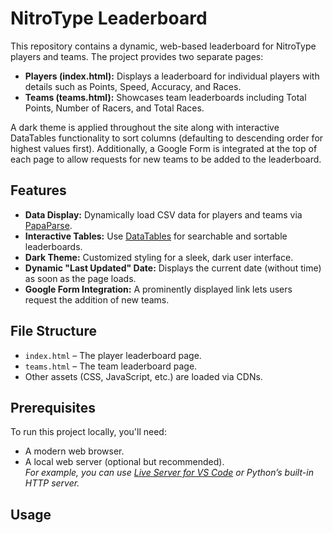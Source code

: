 # NitroType Leaderboard

This repository contains a dynamic, web-based leaderboard for NitroType players and teams. The project provides two separate pages:

- **Players (index.html):** Displays a leaderboard for individual players with details such as Points, Speed, Accuracy, and Races.
- **Teams (teams.html):** Showcases team leaderboards including Total Points, Number of Racers, and Total Races.

A dark theme is applied throughout the site along with interactive DataTables functionality to sort columns (defaulting to descending order for highest values first). Additionally, a Google Form is integrated at the top of each page to allow requests for new teams to be added to the leaderboard.

## Features

- **Data Display:** Dynamically load CSV data for players and teams via [PapaParse](https://www.papaparse.com/).
- **Interactive Tables:** Use [DataTables](https://datatables.net/) for searchable and sortable leaderboards.
- **Dark Theme:** Customized styling for a sleek, dark user interface.
- **Dynamic "Last Updated" Date:** Displays the current date (without time) as soon as the page loads.
- **Google Form Integration:** A prominently displayed link lets users request the addition of new teams.

## File Structure

- `index.html` – The player leaderboard page.
- `teams.html` – The team leaderboard page.
- Other assets (CSS, JavaScript, etc.) are loaded via CDNs.

## Prerequisites

To run this project locally, you'll need:

- A modern web browser.
- A local web server (optional but recommended).  
  *For example, you can use [Live Server for VS Code](https://marketplace.visualstudio.com/items?itemName=ritwickdey.LiveServer) or Python’s built-in HTTP server.*

## Usage
